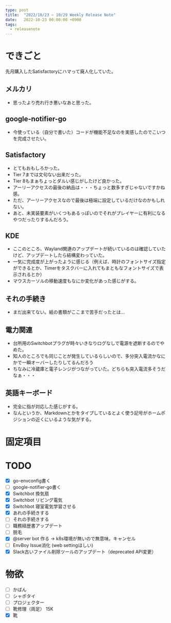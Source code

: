 ```yaml
---
type: post
title:  "2022/10/23 ~ 10/29 Weekly Release Note"
date:   2022-10-23 00:00:00 +0900
tags:
  - releasenote
---
```

# できごと

先月購入したSatisfactoryにハマって廃人化していた。

## メルカリ

* 思ったより売れ行き悪いなあと思った。

## google-notifier-go 

* 今使っている（自分で書いた）コードが機能不足なのを実感したのでこいつを完成させたい。

## Satisfactory

* とてもおもしろかった。
* Tier 7までは文句ない出来だった。
* Tier 8もまぁちょっとダルい感じがしたけど良かった。
* アーリーアクセスの最後の納品は・・・ちょっと数多すぎじゃないですかね感。
* ただ、アーリーアクセスなので最後は極端に設定しているだけなのかもしれない。
* あと、未実装要素がいくつもあるっぽいのでそれがプレイヤーに有利になるやつだったりするんだろう。

## KDE

* ここのところ、Wayland関連のアップデートが続いているのは確認していたけど、アップデートしたら結構変わっていた。
* 一気に完成度が上がったように感じる（例えば、時計のフォントサイズ指定ができるとか、Timerをタスクバーに入れてもまともなフォントサイズで表示されるとか）
* マウスカーソルの移動速度もなにか変化があった感じがする。

## それの手続き

* まだ出来てない。紙の書類がここまで苦手だったとは…

## 電力関連

* 台所用のSwitchbotプラグが時々いきなりログなしで電源を遮断するのでやめた。
* 知人のところでも同じことが発生しているらしいので、多分突入電流かなにかで一瞬オーバーしたりしてるんだろう
* ちなみに冷蔵庫と電子レンジがつながっていた。どちらも突入電流多そうだなぁ・・・

## 英語キーボード

* 完全に指が対応した感じがする。
* なんというか、Markdownとかをタイプしているとよく使う記号がホームポジションの近くにいるような気がする。

# 固定項目

# TODO 

- [x] go-envconfig書く
- [ ] google-notifier-go書く
- [x] Switchbot 換気扇
- [x] Switchbot リビング電気
- [x] Switchbot 寝室電気学習させる
- [x] あれの手続きする
- [ ] それの手続きする
- [ ] 職務経歴書アップデート
- [ ] 脱毛
- [x] @server bot 作る -> k8s環境が無いので無意味。キャンセル
- [ ] EnvBoy Issue消化 (web settingほしい)
- [x] Slack古いファイル削除ツールのアップデート（deprecated API変更）

# 物欲

- [ ] かばん
- [ ] シャボタイ
- [ ] プロジェクター
- [ ] 靴修理（両足） 15K
- [x] 靴
